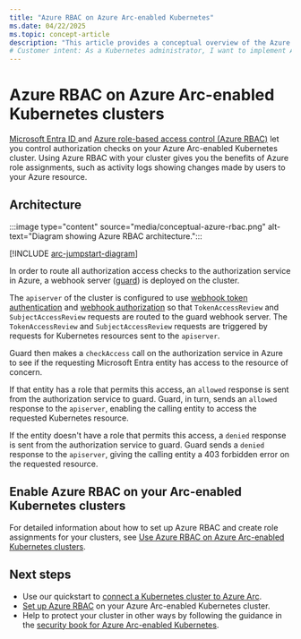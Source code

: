 ```yaml
---
title: "Azure RBAC on Azure Arc-enabled Kubernetes"
ms.date: 04/22/2025
ms.topic: concept-article
description: "This article provides a conceptual overview of the Azure RBAC capability on Azure Arc-enabled Kubernetes."
# Customer intent: As a Kubernetes administrator, I want to implement Azure RBAC on my Azure Arc-enabled clusters so that I can manage user access and authorization efficiently, ensuring secure operations and compliance across my resources.
---
```


# Azure RBAC on Azure Arc-enabled Kubernetes clusters

[Microsoft Entra ID ](/entra/fundamentals/whatis)and [Azure role-based access control (Azure RBAC)](/azure/role-based-access-control/overview) let you control authorization checks on your Azure Arc-enabled Kubernetes cluster. Using Azure RBAC with your cluster gives you the benefits of Azure role assignments, such as activity logs showing changes made by users to your Azure resource. 

## Architecture

:::image type="content" source="media/conceptual-azure-rbac.png" alt-text="Diagram showing Azure RBAC architecture.":::

[!INCLUDE [arc-jumpstart-diagram](~/reusable-content/ce-skilling/azure/includes/arc-jumpstart-diagram.md)]

In order to route all authorization access checks to the authorization service in Azure, a webhook server ([guard](https://github.com/appscode/guard)) is deployed on the cluster.

The `apiserver` of the cluster is configured to use [webhook token authentication](https://kubernetes.io/docs/reference/access-authn-authz/authentication/#webhook-token-authentication) and [webhook authorization](https://kubernetes.io/docs/reference/access-authn-authz/webhook/) so that `TokenAccessReview` and `SubjectAccessReview` requests are routed to the guard webhook server. The `TokenAccessReview` and `SubjectAccessReview` requests are triggered by requests for Kubernetes resources sent to the `apiserver`.

Guard then makes a `checkAccess` call on the authorization service in Azure to see if the requesting Microsoft Entra entity has access to the resource of concern.

If that entity has a role that permits this access, an `allowed` response is sent from the authorization service to guard. Guard, in turn, sends an `allowed` response to the `apiserver`, enabling the calling entity to access the requested Kubernetes resource.

If the entity doesn't have a role that permits this access, a `denied` response is sent from the authorization service to guard. Guard sends a `denied` response to the `apiserver`, giving the calling entity a 403 forbidden error on the requested resource.

## Enable Azure RBAC on your Arc-enabled Kubernetes clusters

For detailed information about how to set up Azure RBAC and create role assignments for your clusters, see [Use Azure RBAC on Azure Arc-enabled Kubernetes clusters](azure-rbac.md).

## Next steps

* Use our quickstart to [connect a Kubernetes cluster to Azure Arc](./quickstart-connect-cluster.md).
* [Set up Azure RBAC](./azure-rbac.md) on your Azure Arc-enabled Kubernetes cluster.
* Help to protect your cluster in other ways by following the guidance in the [security book for Azure Arc-enabled Kubernetes](conceptual-security-book.md).
